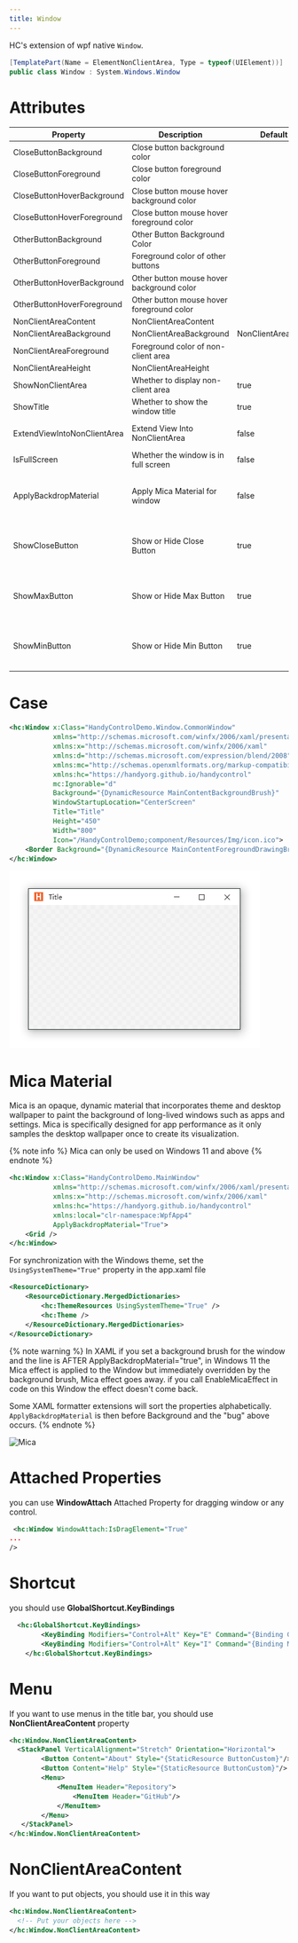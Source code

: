 ```yaml
---
title: Window
---
```


HC's extension of wpf native `Window`.

```cs
[TemplatePart(Name = ElementNonClientArea, Type = typeof(UIElement))]
public class Window : System.Windows.Window
```

# Attributes
|Property|Description|Default Value|Remarks|
|-|-|-|-|
|CloseButtonBackground|Close button background color|||
|CloseButtonForeground|Close button foreground color|||
|CloseButtonHoverBackground|Close button mouse hover background color|||
|CloseButtonHoverForeground|Close button mouse hover foreground color|||
|OtherButtonBackground|Other Button Background Color|||
|OtherButtonForeground|Foreground color of other buttons|||
|OtherButtonHoverBackground|Other button mouse hover background color|||
|OtherButtonHoverForeground|Other button mouse hover foreground color|||
|NonClientAreaContent|NonClientAreaContent|||
|NonClientAreaBackground|NonClientAreaBackground|NonClientAreaBackground|||
|NonClientAreaForeground|Foreground color of non-client area|||
|NonClientAreaHeight|NonClientAreaHeight|||
|ShowNonClientArea|Whether to display non-client area|true||
|ShowTitle|Whether to show the window title|true||
|ExtendViewIntoNonClientArea|Extend View Into NonClientArea|false|Only Custom Version|
|IsFullScreen|Whether the window is in full screen|false|||
|ApplyBackdropMaterial| Apply Mica Material for window| false|Only Available in Custom Version|
|ShowCloseButton| Show or Hide Close Button| true|Only Available in Custom Version|
|ShowMaxButton| Show or Hide Max Button| true|Only Available in Custom Version|
|ShowMinButton| Show or Hide Min Button| true|Only Available in Custom Version|

# Case

```xml
<hc:Window x:Class="HandyControlDemo.Window.CommonWindow"
           xmlns="http://schemas.microsoft.com/winfx/2006/xaml/presentation"
           xmlns:x="http://schemas.microsoft.com/winfx/2006/xaml"
           xmlns:d="http://schemas.microsoft.com/expression/blend/2008"
           xmlns:mc="http://schemas.openxmlformats.org/markup-compatibility/2006"
           xmlns:hc="https://handyorg.github.io/handycontrol"
           mc:Ignorable="d"
           Background="{DynamicResource MainContentBackgroundBrush}"
           WindowStartupLocation="CenterScreen"
           Title="Title" 
           Height="450" 
           Width="800" 
           Icon="/HandyControlDemo;component/Resources/Img/icon.ico">
    <Border Background="{DynamicResource MainContentForegroundDrawingBrush}"/>
</hc:Window>
```
![Window](https://raw.githubusercontent.com/HandyOrg/HandyOrgResource/master/HandyControl/Doc/extend_controls/Window.png)

# Mica Material
Mica is an opaque, dynamic material that incorporates theme and desktop wallpaper to paint the background of long-lived windows such as apps and settings. Mica is specifically designed for app performance as it only samples the desktop wallpaper once to create its visualization.

{% note info %}
Mica can only be used on Windows 11 and above
{% endnote %}

```xml
<hc:Window x:Class="HandyControlDemo.MainWindow"
           xmlns="http://schemas.microsoft.com/winfx/2006/xaml/presentation"
           xmlns:x="http://schemas.microsoft.com/winfx/2006/xaml"
           xmlns:hc="https://handyorg.github.io/handycontrol"
           xmlns:local="clr-namespace:WpfApp4"
           ApplyBackdropMaterial="True">
    <Grid />
</hc:Window>
```

For synchronization with the Windows theme, set the `UsingSystemTheme="True"` property in the app.xaml file

```xml
<ResourceDictionary>
    <ResourceDictionary.MergedDictionaries>
        <hc:ThemeResources UsingSystemTheme="True" />
        <hc:Theme />
    </ResourceDictionary.MergedDictionaries>
</ResourceDictionary>
```

{% note warning %}
In XAML if you set a background brush for the window and the line is AFTER ApplyBackdropMaterial="true", in Windows 11 the Mica effect is applied to the Window but immediately overridden by the background brush, Mica effect goes away. if you call EnableMicaEffect in code on this Window the effect doesn't come back.

Some XAML formatter extensions will sort the properties alphabetically. `ApplyBackdropMaterial` is then before Background and the "bug" above occurs.
{% endnote %}

![Mica](https://user-images.githubusercontent.com/9213496/139540320-a2f9e7ff-77dd-4334-8535-31a78626cd1d.png)


# Attached Properties

you can use **WindowAttach** Attached Property for dragging window or any control. 

``` xml
 <hc:Window WindowAttach:IsDragElement="True" 
...
/>
```

# Shortcut
you should use **GlobalShortcut.KeyBindings**
``` xml
  <hc:GlobalShortcut.KeyBindings>
        <KeyBinding Modifiers="Control+Alt" Key="E" Command="{Binding GlobalShortcutErrorCmd}"/>
        <KeyBinding Modifiers="Control+Alt" Key="I" Command="{Binding Main.GlobalShortcutInfoCmd, Source={StaticResource Locator}}"/>
    </hc:GlobalShortcut.KeyBindings>
```

# Menu
If you want to use menus in the title bar, you should use **NonClientAreaContent** property
``` xml
<hc:Window.NonClientAreaContent>
  <StackPanel VerticalAlignment="Stretch" Orientation="Horizontal">
        <Button Content="About" Style="{StaticResource ButtonCustom}"/>
        <Button Content="Help" Style="{StaticResource ButtonCustom}"/>
        <Menu>
            <MenuItem Header="Repository">
                <MenuItem Header="GitHub"/>
            </MenuItem>
        </Menu>
   </StackPanel>
</hc:Window.NonClientAreaContent>
```

# NonClientAreaContent
If you want to put objects, you should use it in this way
``` xml
<hc:Window.NonClientAreaContent>
  <!-- Put your objects here -->
</hc:Window.NonClientAreaContent>
```